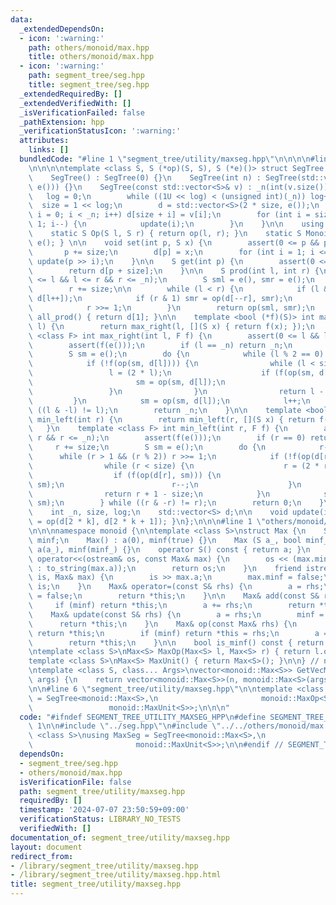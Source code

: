 ```yaml
---
data:
  _extendedDependsOn:
  - icon: ':warning:'
    path: others/monoid/max.hpp
    title: others/monoid/max.hpp
  - icon: ':warning:'
    path: segment_tree/seg.hpp
    title: segment_tree/seg.hpp
  _extendedRequiredBy: []
  _extendedVerifiedWith: []
  _isVerificationFailed: false
  _pathExtension: hpp
  _verificationStatusIcon: ':warning:'
  attributes:
    links: []
  bundledCode: "#line 1 \"segment_tree/utility/maxseg.hpp\"\n\n\n\n#line 1 \"segment_tree/seg.hpp\"\
    \n\n\n\ntemplate <class S, S (*op)(S, S), S (*e)()> struct SegTree {\npublic:\n\
    \    SegTree() : SegTree(0) {}\n    SegTree(int n) : SegTree(std::vector<S>(n,\
    \ e())) {}\n    SegTree(const std::vector<S>& v) : _n(int(v.size())) {\n     \
    \   log = 0;\n        while ((1U << log) < (unsigned int)(_n)) log++;\n      \
    \  size = 1 << log;\n        d = std::vector<S>(2 * size, e());\n        for (int\
    \ i = 0; i < _n; i++) d[size + i] = v[i];\n        for (int i = size - 1; i >=\
    \ 1; i--) {\n            update(i);\n        }\n    }\n\n    using Monoid = S;\n\
    \    static S Op(S l, S r) { return op(l, r); }\n    static S MonoidUnit() { return\
    \ e(); } \n\n    void set(int p, S x) {\n        assert(0 <= p && p < _n);\n \
    \       p += size;\n        d[p] = x;\n        for (int i = 1; i <= log; i++)\
    \ update(p >> i);\n    }\n\n    S get(int p) {\n        assert(0 <= p && p < _n);\n\
    \        return d[p + size];\n    }\n\n    S prod(int l, int r) {\n        assert(0\
    \ <= l && l <= r && r <= _n);\n        S sml = e(), smr = e();\n        l += size;\n\
    \        r += size;\n\n        while (l < r) {\n            if (l & 1) sml = op(sml,\
    \ d[l++]);\n            if (r & 1) smr = op(d[--r], smr);\n            l >>= 1;\n\
    \            r >>= 1;\n        }\n        return op(sml, smr);\n    }\n\n    S\
    \ all_prod() { return d[1]; }\n\n    template <bool (*f)(S)> int max_right(int\
    \ l) {\n        return max_right(l, [](S x) { return f(x); });\n    }\n    template\
    \ <class F> int max_right(int l, F f) {\n        assert(0 <= l && l <= _n);\n\
    \        assert(f(e()));\n        if (l == _n) return _n;\n        l += size;\n\
    \        S sm = e();\n        do {\n            while (l % 2 == 0) l >>= 1;\n\
    \            if (!f(op(sm, d[l]))) {\n                while (l < size) {\n   \
    \                 l = (2 * l);\n                    if (f(op(sm, d[l]))) {\n \
    \                       sm = op(sm, d[l]);\n                        l++;\n   \
    \                 }\n                }\n                return l - size;\n   \
    \         }\n            sm = op(sm, d[l]);\n            l++;\n        } while\
    \ ((l & -l) != l);\n        return _n;\n    }\n\n    template <bool (*f)(S)> int\
    \ min_left(int r) {\n        return min_left(r, [](S x) { return f(x); });\n \
    \   }\n    template <class F> int min_left(int r, F f) {\n        assert(0 <=\
    \ r && r <= _n);\n        assert(f(e()));\n        if (r == 0) return 0;\n   \
    \     r += size;\n        S sm = e();\n        do {\n            r--;\n      \
    \      while (r > 1 && (r % 2)) r >>= 1;\n            if (!f(op(d[r], sm))) {\n\
    \                while (r < size) {\n                    r = (2 * r + 1);\n  \
    \                  if (f(op(d[r], sm))) {\n                        sm = op(d[r],\
    \ sm);\n                        r--;\n                    }\n                }\n\
    \                return r + 1 - size;\n            }\n            sm = op(d[r],\
    \ sm);\n        } while ((r & -r) != r);\n        return 0;\n    }\n\nprivate:\n\
    \    int _n, size, log;\n    std::vector<S> d;\n\n    void update(int k) { d[k]\
    \ = op(d[2 * k], d[2 * k + 1]); }\n};\n\n\n#line 1 \"others/monoid/max.hpp\"\n\
    \n\n\nnamespace monoid {\n\ntemplate <class S>\nstruct Max {\n    S a;\n    bool\
    \ minf;\n    Max() : a(0), minf(true) {}\n    Max (S a_, bool minf_ = false) :\
    \ a(a_), minf(minf_) {}\n    operator S() const { return a; }\n    friend ostream&\
    \ operator<<(ostream& os, const Max& max) {\n        os << (max.minf ? \"minf\"\
    \ : to_string(max.a));\n        return os;\n    }\n    friend istream& operator>>(istream&\
    \ is, Max& max) {\n        is >> max.a;\n        max.minf = false;\n        return\
    \ is;\n    }\n    Max& operator=(const S& rhs) {\n        a = rhs;\n        minf\
    \ = false;\n        return *this;\n    }\n\n    Max& add(const S& rhs) {\n   \
    \     if (minf) return *this;\n        a += rhs;\n        return *this;\n    }\n\
    \    Max& update(const S& rhs) {\n        a = rhs;\n        minf = false;\n  \
    \      return *this;\n    }\n    Max& op(const Max& rhs) {\n        if (rhs.minf)\
    \ return *this;\n        if (minf) return *this = rhs;\n        a = max(a, rhs.a);\n\
    \        return *this;\n    }\n\n    bool is_minf() const { return minf; }\n};\n\
    \ntemplate <class S>\nMax<S> MaxOp(Max<S> l, Max<S> r) { return l.op(r); }\n\n\
    template <class S>\nMax<S> MaxUnit() { return Max<S>(); }\n\n} // namespace monoid\n\
    \ntemplate <class S, class... Args>\nvector<monoid::Max<S>> GetVecMax(int n, Args...\
    \ args) {\n    return vector<monoid::Max<S>>(n, monoid::Max<S>(args...));\n}\n\
    \n\n#line 6 \"segment_tree/utility/maxseg.hpp\"\n\ntemplate <class S>\nusing MaxSeg\
    \ = SegTree<monoid::Max<S>,\n                       monoid::MaxOp<S>,\n      \
    \                 monoid::MaxUnit<S>>;\n\n\n"
  code: "#ifndef SEGMENT_TREE_UTILITY_MAXSEG_HPP\n#define SEGMENT_TREE_UTILITY_MAXSEG_HPP\
    \ 1\n\n#include \"../seg.hpp\"\n#include \"../../others/monoid/max.hpp\"\n\ntemplate\
    \ <class S>\nusing MaxSeg = SegTree<monoid::Max<S>,\n                       monoid::MaxOp<S>,\n\
    \                       monoid::MaxUnit<S>>;\n\n#endif // SEGMENT_TREE_UTILITY_MAXSEG_HPP\n"
  dependsOn:
  - segment_tree/seg.hpp
  - others/monoid/max.hpp
  isVerificationFile: false
  path: segment_tree/utility/maxseg.hpp
  requiredBy: []
  timestamp: '2024-07-07 23:50:59+09:00'
  verificationStatus: LIBRARY_NO_TESTS
  verifiedWith: []
documentation_of: segment_tree/utility/maxseg.hpp
layout: document
redirect_from:
- /library/segment_tree/utility/maxseg.hpp
- /library/segment_tree/utility/maxseg.hpp.html
title: segment_tree/utility/maxseg.hpp
---
```

